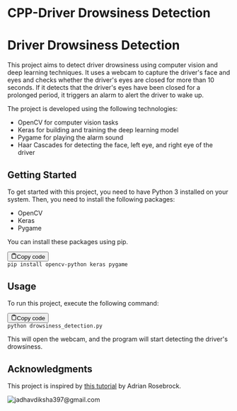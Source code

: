 

# CPP-Driver Drowsiness Detection


# Driver Drowsiness Detection

This project aims to detect driver drowsiness using computer vision and deep learning techniques. It uses a webcam to capture the driver's face and eyes and checks whether the driver's eyes are closed for more than 10 seconds. If it detects that the driver's eyes have been closed for a prolonged period, it triggers an alarm to alert the driver to wake up.

The project is developed using the following technologies:

* OpenCV for computer vision tasks
* Keras for building and training the deep learning model
* Pygame for playing the alarm sound
* Haar Cascades for detecting the face, left eye, and right eye of the driver

## Getting Started

To get started with this project, you need to have Python 3 installed on your system. Then, you need to install the following packages:

* OpenCV
* Keras
* Pygame

You can install these packages using pip.

<pre><div class="bg-black rounded-md mb-4"><div class="flex items-center relative text-gray-200 bg-gray-800 px-4 py-2 text-xs font-sans justify-between rounded-t-md"><button class="flex ml-auto gap-2"><svg stroke="currentColor" fill="none" stroke-width="2" viewBox="0 0 24 24" stroke-linecap="round" stroke-linejoin="round" class="h-4 w-4" height="1em" width="1em" xmlns="http://www.w3.org/2000/svg"><path d="M16 4h2a2 2 0 0 1 2 2v14a2 2 0 0 1-2 2H6a2 2 0 0 1-2-2V6a2 2 0 0 1 2-2h2"></path><rect x="8" y="2" width="8" height="4" rx="1" ry="1"></rect></svg>Copy code</button></div><div class="p-4 overflow-y-auto"><code class="!whitespace-pre hljs">pip install opencv-python keras pygame
</code></div></div></pre>

## Usage

To run this project, execute the following command:

<pre><div class="bg-black rounded-md mb-4"><div class="flex items-center relative text-gray-200 bg-gray-800 px-4 py-2 text-xs font-sans justify-between rounded-t-md"><button class="flex ml-auto gap-2"><svg stroke="currentColor" fill="none" stroke-width="2" viewBox="0 0 24 24" stroke-linecap="round" stroke-linejoin="round" class="h-4 w-4" height="1em" width="1em" xmlns="http://www.w3.org/2000/svg"><path d="M16 4h2a2 2 0 0 1 2 2v14a2 2 0 0 1-2 2H6a2 2 0 0 1-2-2V6a2 2 0 0 1 2-2h2"></path><rect x="8" y="2" width="8" height="4" rx="1" ry="1"></rect></svg>Copy code</button></div><div class="p-4 overflow-y-auto"><code class="!whitespace-pre hljs">python drowsiness_detection.py
</code></div></div></pre>

This will open the webcam, and the program will start detecting the driver's drowsiness.

## Acknowledgments

This project is inspired by [this tutorial](https://www.pyimagesearch.com/2017/05/08/drowsiness-detection-opencv/) by Adrian Rosebrock.

![]()![jadhavdiksha397@gmail.com](https://chat.openai.com/_next/image?url=https%3A%2F%2Fs.gravatar.com%2Favatar%2F65dfca1b2ccb4d523bbbd4f7ab0779d2%3Fs%3D480%26r%3Dpg%26d%3Dhttps%253A%252F%252Fcdn.auth0.com%252Favatars%252Fja.png&w=64&q=75)
